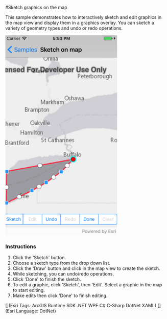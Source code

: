 #Sketch graphics on the map

This sample demonstrates how to interactively sketch and edit graphics in the map view and display them in a graphics overlay. You can sketch a variety of geometry types and undo or redo operations.

<img src="SketchOnMap.jpg" width="350"/>

### Instructions
1. Click the 'Sketch' button.
1. Choose a sketch type from the drop down list.
2. Click the 'Draw' button and click in the map view to create the sketch.
3. While sketching, you can undo/redo operations.
4. Click 'Done' to finish the sketch.
5. To edit a graphic, click 'Sketch', then 'Edit'. Select a graphic in the map to start editing.
6. Make edits then click 'Done' to finish editing.


[](Esri Tags: ArcGIS Runtime SDK .NET WPF C# C-Sharp DotNet XAML)
[](Esri Language: DotNet)